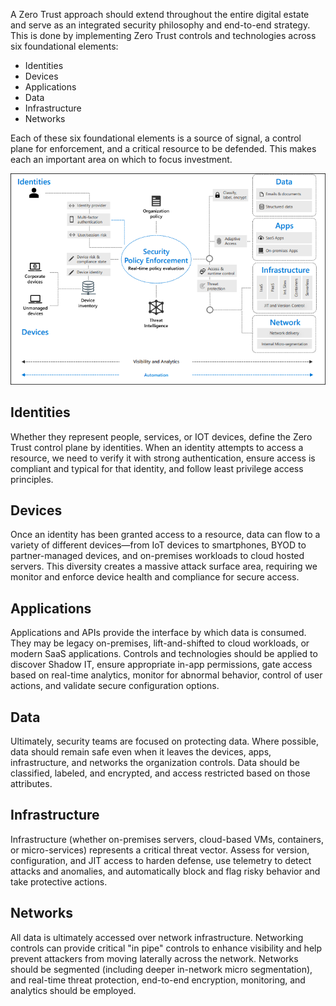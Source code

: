 A Zero Trust approach should extend throughout the entire digital estate and serve as an integrated security philosophy and end-to-end strategy. This is done by implementing Zero Trust controls and technologies across six foundational elements:

- Identities
- Devices
- Applications
- Data
- Infrastructure
- Networks

Each of these six foundational elements is a source of signal, a control plane for enforcement, and a critical resource to be defended. This makes each an important area on which to focus investment.

![implementing Zero Trust controls and technologies across six foundational elements](../media/security-policy-enforcement.png) 

## Identities

Whether they represent people, services, or IOT devices, define the Zero Trust control plane by identities. When an identity attempts to access a resource, we need to verify it with strong authentication, ensure access is compliant and typical for that identity, and follow least privilege access principles.

## Devices

Once an identity has been granted access to a resource, data can flow to a variety of different devices—from IoT devices to smartphones, BYOD to partner-managed devices, and on-premises workloads to cloud hosted servers. This diversity creates a massive attack surface area, requiring we monitor and enforce device health and compliance for secure access.

## Applications

Applications and APIs provide the interface by which data is consumed. They may be legacy on-premises, lift-and-shifted to cloud workloads, or modern SaaS applications. Controls and technologies should be applied to discover Shadow IT, ensure appropriate in-app permissions, gate access based on real-time analytics, monitor for abnormal behavior, control of user actions, and validate secure configuration options.

## Data

Ultimately, security teams are focused on protecting data. Where possible, data should remain safe even when it leaves the devices, apps, infrastructure, and networks the organization controls. Data should be classified, labeled, and encrypted, and access restricted based on those attributes.

## Infrastructure

Infrastructure (whether on-premises servers, cloud-based VMs, containers, or micro-services) represents a critical threat vector. Assess for version, configuration, and JIT access to harden defense, use telemetry to detect attacks and anomalies, and automatically block and flag risky behavior and take protective actions.

## Networks

All data is ultimately accessed over network infrastructure. Networking controls can provide critical "in pipe" controls to enhance visibility and help prevent attackers from moving laterally across the network. Networks should be segmented (including deeper in-network micro segmentation), and real-time threat protection, end-to-end encryption, monitoring, and analytics should be employed.
